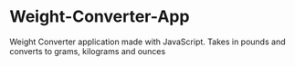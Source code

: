 # Weight-Converter-App
Weight Converter application made with JavaScript. Takes in pounds and converts to grams, kilograms and ounces
